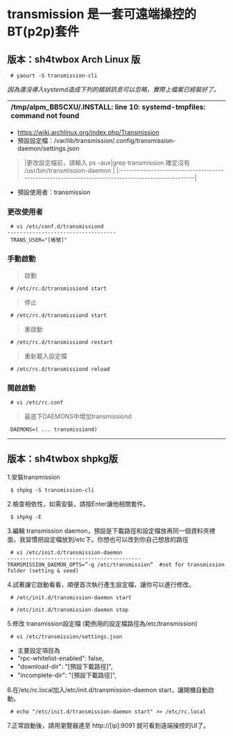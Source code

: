 # transmission 是一套可遠端操控的BT(p2p)套件 #

## 版本：sh4twbox Arch Linux 版 ##
```
 # yaourt -S transmission-cli
```
_因為還沒導入systemd造成下列的錯誤訊息可以忽略，實際上檔案已經裝好了。_

|/tmp/alpm\_BB5CXU/.INSTALL: line 10: systemd-tmpfiles: command not found|
|:-----------------------------------------------------------------------|

  * https://wiki.archlinux.org/index.php/Transmission
  * 預設設定檔：/var/lib/transmission/.config/transmission-daemon/settings.json
> |更改設定檔前，請輸入 ps -aux|grep transmission 確定沒有 /usr/bin/transmission-daemon |
|:--------------------------------------------------------------------------------------------------|
  * 預設使用者：transmission
### 更改使用者 ###
```
 # vi /etc/conf.d/transmissiond
-----------------------------------
 TRANS_USER="[帳號]"
```
### 手動啟動 ###
> 啟動
```
 # /etc/rc.d/transmissiond start
```
> 停止
```
 # /etc/rc.d/transmissiond start
```
> 重啟動
```
 # /etc/rc.d/transmissiond restart
```
> 重新載入設定檔
```
 # /etc/rc.d/transmissiond reload
```

### 開啟啟動 ###
```
 # vi /etc/rc.conf
```

> 最底下DAEMONS中增加transmissiond
```
 DAEMONS=( ... transmissiond)
```


---

## 版本：sh4twbox shpkg版 ##

1.安裝transmission
```
 $ shpkg -S transmission-cli
```

2.檢查相依性，如需安裝，請按Enter讓他相關套件。
```
 $ shpkg -E
```

3.編輯 transmission daemon，預設是下載路徑和設定檔放再同一個資料夾裡面，我習慣把設定檔放到/etc下。你想也可以改到你自己想放的路徑
```
 # vi /etc/init.d/transmission-daemon
-------------------------------------------
TRAMSMISSION_DAEMON_OPTS=”-g /etc/transmission”  #set for transmission folder (setting & seed)
```
4.試著讓它啟動看看，順便首次執行產生設定檔，讓你可以進行修改。
```
 # /etc/init.d/transmission-daemon start
```

```
 # /etc/init.d/transmission-daemon stop
```

5.修改 transmission設定檔 (範例用的設定檔路徑為/etc/transmission)
```
 # vi /etc/transmission/settings.json
```
  * 主要設定項目為
  * "rpc-whitelist-enabled": false,
  * "download-dir": "[預設下載路徑]",
  * "incomplete-dir": "[預設下載路徑]",

6.在/etc/rc.local加入/etc/init.d/transmission-daemon start，讓開機自動啟動。
```
 # echo "/etc/init.d/transmission-daemon start" >> /etc/rc.local
```

7.正常啟動後，請用瀏覽器連至 http://[ip]:9091 就可看到遠端操控的UI了。